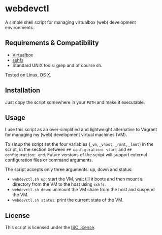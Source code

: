 # webdevctl

A simple shell script for managing virtualbox (web) development environments.

## Requirements & Compatibility

* [Virtualbox](http://virtualbox.org)
* [sshfs](http://fuse.sourceforge.net/sshfs.html)
* Standard UNIX tools: grep and of course sh.

Tested on Linux, OS X.

## Installation

Just copy the script somewhere in your `PATH` and make it executable.

## Usage

I use this script as an over-simplified and lightweight alternative to Vagrant for managing my (web) development virtual machines (VM).

To setup the script set the four variables (`_vm`, `_vhost`, `_rmnt`, `_lmnt`) in the script, in the section between `## configuration: start` and `## configuration: end`. Future versions of the script will support external configuration files or command arguments.

The script accepts only three arguments: up, down and status:

* `webdevctl.sh up`: start the VM, wait till it boots and then mount a directory from the VM to the host using `sshfs`.
* `webdevctl.sh down`: unmount the VM share from the host and suspend the VM.
* `webdevctl.sh status`: print the current state of the VM.

## License

This script is licensed under the [ISC license](http://opensource.org/licenses/ISC).
